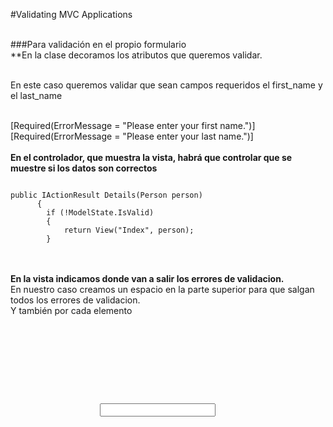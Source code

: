 #Validating MVC Applications</br></br>

###Para validación en el propio formulario</br>
**En la clase decoramos los atributos que queremos validar.</br></br>

En este caso queremos validar que sean campos requeridos el first_name y el last_name</br></br>

[Required(ErrorMessage = "Please enter your first name.")]
[Required(ErrorMessage = "Please enter your last name.")]
</br></br>
**En el controlador, que muestra la vista, habrá que controlar que se muestre si los datos son correctos**</br>

<pre><code>
public IActionResult Details(Person person)
      {
        if (!ModelState.IsValid)
        {
            return View("Index", person);
        }
</code></pre>
</br></br>
**En la vista indicamos donde van a salir los errores de validacion.**</br>
En nuestro caso creamos un espacio en la parte superior para que salgan todos los errores de validacion. </br>
Y también por cada elemento</br>
<pre><code>
      <form asp-action="Details">
      <div asp-validation-summary="All"></div>           
            <div class="form-field">
                <label asp-for="FirstName"></label>
                <span class="input-span">
                    <input asp-for="FirstName" />
                <span asp-validation-for="FirstName"></span>
           </div>
            <div class="form-field">
                <label asp-for="LastName"></label>
</code></pre>
